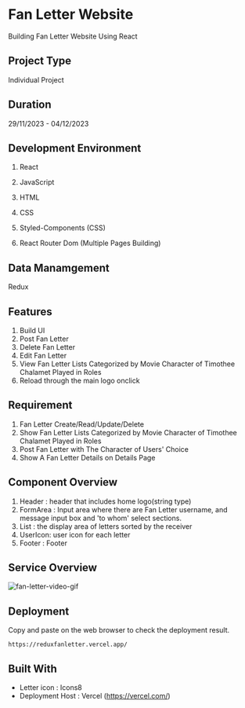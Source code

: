 # Fan Letter Website

Building Fan Letter Website Using React

## Project Type

Individual Project

## Duration

29/11/2023 - 04/12/2023

## Development Environment

1. React
2. JavaScript
3. HTML
4. CSS

5. Styled-Components (CSS)
6. React Router Dom (Multiple Pages Building)

## Data Manamgement

Redux

## Features

1. Build UI
2. Post Fan Letter
3. Delete Fan Letter
4. Edit Fan Letter
5. View Fan Letter Lists Categorized by Movie Character of Timothee Chalamet Played in Roles
6. Reload through the main logo onclick

## Requirement

1. Fan Letter Create/Read/Update/Delete
2. Show Fan Letter Lists Categorized by Movie Character of Timothee Chalamet Played in Roles
3. Post Fan Letter with The Character of Users' Choice
4. Show A Fan Letter Details on Details Page

## Component Overview

1. Header : header that includes home logo(string type)
2. FormArea : Input area where there are Fan Letter username, and message input box and 'to whom' select sections.
3. List : the display area of letters sorted by the receiver
4. UserIcon: user icon for each letter
5. Footer : Footer

## Service Overview

![fan-letter-video-gif](https://github.com/dancinncoder/fanletter/assets/127386988/94d7afe4-443a-43fc-86fc-4573c044d67c)

## Deployment

Copy and paste on the web browser to check the deployment result.

```
https://reduxfanletter.vercel.app/

```

## Built With

- Letter icon : Icons8
- Deployment Host : Vercel (https://vercel.com/)
